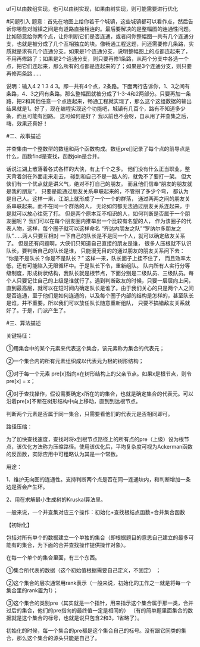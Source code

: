 uf可以由数组实现，也可以由树实现，如果由树实现，则可能需要进行优化



#问题引入
题意：首先在地图上给你若干个城镇，这些城镇都可以看作点，然后告诉你哪些对城镇之间是有道路直接相连的。最后要解决的是整幅图的连通性问题。比如随意给你两个点，让你判断它们是否连通，或者问你整幅图一共有几个连通分支，也就是被分成了几个互相独立的块。像畅通工程这题，问还需要修几条路，实质就是求有几个连通分支。如果是1个连通分支，说明整幅图上的点都连起来了，
不用再修路了；如果是2个连通分支，则只要再修1条路，从两个分支中各选一个点，把它们连起来，那么所有的点都是连起来的了；如果是3个连通分支，则只要再修两条路……

说明：输入4 2   1 3   4 3。即一共有4个点，2条路。下面两行告诉你，1、3之间有条路，4、3之间有条路。那么整幅图就被分成了1-3-4和2两部分。只要再加一条路，把2和其他任意一个点连起来，畅通工程就实现了，那么这个这组数据的输出结果就是1。好了，现在编程实现这个功能吧，城镇有几百个，路有不知道多少条，而且可能有回路。 这可如何是好？ 我以前也不会呀，自从用了并查集之后，嗨，效果还真好！


#二、故事描述

并查集由一个整数型的数组和两个函数构成。数组pre[]记录了每个点的前导点是什么，函数find是查找，函数join是合并。

话说江湖上散落着各式各样的大侠，有上千个之多。
他们没有什么正当职业，整天背着剑在外面走来走去，
碰到和自己不是一路人的，就免不了要打一架。
但大侠们有一个优点就是讲义气，绝对不打自己的朋友。
而且他们信奉“朋友的朋友就是我的朋友”，
只要是能通过朋友关系串联起来的，不管拐了多少个弯，
都认为是自己人。这样一来，江湖上就形成了一个一个的群落，
通过两两之间的朋友关系串联起来。而不在同一个群落的人，
无论如何都无法通过朋友关系连起来，于是就可以放心往死了打。
但是两个原本互不相识的人，如何判断是否属于一个朋友圈呢？ 
我们可以在每个朋友圈内推举出一个比较有名望的人，
作为该圈子的代表人物，这样，每个圈子就可以这样命名
“齐达内朋友之队”“罗纳尔多朋友之队”……两人只要互相对
一下自己的队长是不是同一个人，就可以确定敌友关系了。 
但是还有问题啊，大侠们只知道自己直接的朋友是谁，
很多人压根就不认识队长，要判断自己的队长是谁，
只能漫无目的的通过朋友的朋友关系问下去：
“你是不是队长？你是不是队长？” 这样一来，队长面子上挂不住了，
而且效率太低，还有可能陷入无限循环中。于是队长下令，重新组队。
队内所有人实行分等级制度，形成树状结构，我队长就是根节点，下面分别是二级队员、三级队员。每个人只要记住自己的上级是谁就行了。遇到判断敌友的时候，只要一层层向上问，直到最高层，就可以在短时间内确定队长是谁了。由于我们关心的只是两个人之间是否连通，至于他们是如何连通的，以及每个圈子内部的结构是怎样的，甚至队长是谁，并不重要。所以我们可以放任队长随意重新组队，
只要不搞错敌友关系就好了。于是，门派产生了。

#三、算法描述

关键特征：

①用集合中的某个元素来代表这个集合，该元素称为集合的代表元；

②一个集合内的所有元素组织成以代表元为根的树形结构；

③对于每一个元素 pre[x]指向x在树形结构上的父亲节点。如果x是根节点，则令pre[x] = x；

④对于查找操作，假设需要确定x所在的的集合，也就是确定集合的代表元。可以沿着pre[x]不断在树形结构中向上移动，直到到达根节点。

判断两个元素是否属于同一集合，只需要看他们的代表元是否相同即可。

路径压缩：  

为了加快查找速度，查找时将x到根节点路径上的所有点的pre（上级）设为根节点，该优化方法称为压缩路径。使用该优化后，平均复杂度可视为Ackerman函数的反函数，实际应用中可粗略认为其是一个常数。

用途：

1、维护无向图的连通性。支持判断两个点是否在同一连通块内，和判断增加一条边是否会产生环。

2、用在求解最小生成树的Kruskal算法里。

一般来说，一个并查集对应三个操作：初始化+查找根结点函数+合并集合函数

【初始化】

包括对所有单个的数据建立一个单独的集合（即根据题目的意思自己建立的最多可能有的集合，为下面的合并查找操作提供操作对象）。

在每一个单个的集合里面，有三个东西。

①集合所代表的数据（这个初始值根据需要自己定义，不固定） ；

②这个集合的层次通常用rank表示（一般来说，初始化的工作之一就是将每一个集合里的rank置为1）；

③这个集合的类别pre（其实就是一个指针，用来指示这个集合属于那一类，合并过后的集合，他们的pre指向的最终值一定是相同的） （有的简单题里面集合的数据就是这个集合的标号，也就是说只包含2和3，1省略了）。

初始化的时候，每一个集合的pre都是这个集合自己的标号。没有跟它同类的集合，那么这个集合的源头只能是自己了。